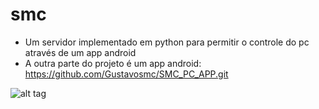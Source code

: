 # smc
- Um servidor implementado em python para permitir o controle do pc através de um app android
- A outra parte do projeto é um app android: https://github.com/Gustavosmc/SMC_PC_APP.git

![alt tag](https://raw.githubusercontent.com/username/projectname/branch/path/to/img.png)

